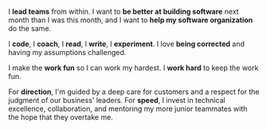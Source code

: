I **lead teams** from within. I want to **be better at building software** next month
than I was this month, and I want to **help my software organization** do the same.

I **code**, I **coach**, I **read**, I **write**, I **experiment**. I love **being
corrected** and having my assumptions challenged.

I make the **work fun** so I can work my hardest. I **work hard** to keep the
work fun.

For **direction**, I'm guided by a deep care for customers and a respect for the
judgment of our business' leaders. For **speed**, I invest in technical excellence,
collaboration, and mentoring my more junior teammates with the hope that they
overtake me.
